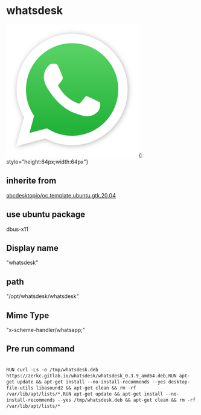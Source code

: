 # whatsdesk
![whatsapp.svg](/applications/icons/whatsapp.svg){: style="height:64px;width:64px"}
## inherite from
[abcdesktopio/oc.template.ubuntu.gtk.20.04](abcdesktopio/oc.template.ubuntu.gtk.20.04.md)
## use ubuntu package
dbus-x11
## Display name
"whatsdesk"
## path
"/opt/whatsdesk/whatsdesk"
## Mime Type
"x-scheme-handler/whatsapp;"
## Pre run command

```

RUN curl -Ls -o /tmp/whatsdesk.deb https://zerkc.gitlab.io/whatsdesk/whatsdesk_0.3.9_amd64.deb,RUN apt-get update && apt-get install --no-install-recommends --yes desktop-file-utils libasound2 && apt-get clean && rm -rf /var/lib/apt/lists/*,RUN apt-get update && apt-get install --no-install-recommends --yes /tmp/whatsdesk.deb && apt-get clean && rm -rf /var/lib/apt/lists/*
```
